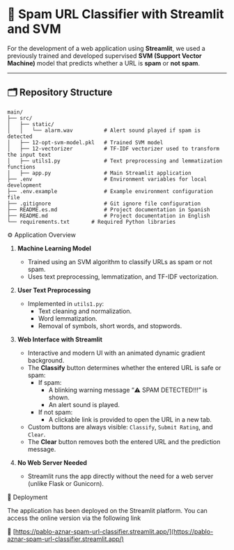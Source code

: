 # 🧠 Spam URL Classifier with Streamlit and SVM

For the development of a web application using **Streamlit**, we used a previously trained and developed supervised **SVM (Support Vector Machine)** model that predicts whether a URL is **spam** or **not spam**.

---

## 🗂️ Repository Structure

```plaintext
main/
├── src/
│   ├── static/
│   │   └── alarm.wav          # Alert sound played if spam is detected
│   ├── 12-opt-svm-model.pkl   # Trained SVM model
│   ├── 12-vectorizer          # TF-IDF vectorizer used to transform the input text
│   ├── utils1.py              # Text preprocessing and lemmatization functions
│   ├── app.py                 # Main Streamlit application
├── .env                       # Environment variables for local development
├── .env.example               # Example environment configuration file
├── .gitignore                 # Git ignore file configuration
├── README.es.md               # Project documentation in Spanish
├── README.md                  # Project documentation in English
└── requirements.txt       # Required Python libraries

```

⚙️ Application Overview

1. **Machine Learning Model**
   - Trained using an SVM algorithm to classify URLs as spam or not spam.
   - Uses text preprocessing, lemmatization, and TF-IDF vectorization.

2. **User Text Preprocessing**
   - Implemented in `utils1.py`:
     - Text cleaning and normalization.
     - Word lemmatization.
     - Removal of symbols, short words, and stopwords.

3. **Web Interface with Streamlit**
   - Interactive and modern UI with an animated dynamic gradient background.
   - The **Classify** button determines whether the entered URL is safe or spam:
     - If spam:
       - A blinking warning message “⚠️ SPAM DETECTED!!!” is shown.
       - An alert sound is played.
     - If not spam:
       - A clickable link is provided to open the URL in a new tab.
   - Custom buttons are always visible: `Classify`, `Submit Rating`, and `Clear`.
   - The **Clear** button removes both the entered URL and the prediction message.

4. **No Web Server Needed**
   - Streamlit runs the app directly without the need for a web server (unlike Flask or Gunicorn).

🚀 Deployment

The application has been deployed on the Streamlit platform. You can access the online version via the following link

🔗 [https://pablo-aznar-spam-url-classifier.streamlit.app/](https://pablo-aznar-spam-url-classifier.streamlit.app/)